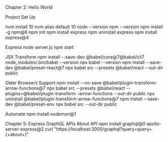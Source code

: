 Chapter 2: Hello World

Project Set Up

  nvm install 10
  nvm alias default 10
  node --version
  npm --version
  npm install -g npm@6
  npm init
  npm install express
  npm uninstall express
  npm install express@4

Express
  node server.js
  npm start

JSX Transform
  npm install --save-dev @babel/core@7@babel/cli7
  node_modules/.bin/babel --version
  npx babel --version
  npm install --save-dev @babel/preset-react@7
  npx babel src --presets @babel/react --out-dir public

Older Browsers Support
  npm install --no-save @babel/plugin-transform-arrow-functions@7
  npx babel src --presets @babel/react --plugins=@babel/plugin-transform
    -arrow-functions --out-dir public
  npx uninstall @babel/plugin-transform-arrow-functions@7
  npm install --save-dev @babel/preset-env
  npx babel src --out-dir public

Automate
  npm install nodemon@1

Chapter 5: Express GraphQL APIs
  About API
  npm install graphql@0 apollo-server-express@2
  curl "https://localhost:3000/graphql?query=query+\{+about+\}"
